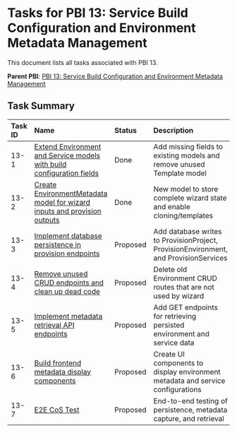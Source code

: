 # Tasks for PBI 13: Service Build Configuration and Environment Metadata Management

This document lists all tasks associated with PBI 13.

**Parent PBI**: [PBI 13: Service Build Configuration and Environment Metadata Management](./prd.md)

## Task Summary

| Task ID | Name | Status | Description |
| :------ | :--------------------------------------- | :------- | :--------------------------------- |
| 13-1 | [Extend Environment and Service models with build configuration fields](./13-1.md) | Done | Add missing fields to existing models and remove unused Template model |
| 13-2 | [Create EnvironmentMetadata model for wizard inputs and provision outputs](./13-2.md) | Done | New model to store complete wizard state and enable cloning/templates |
| 13-3 | [Implement database persistence in provision endpoints](./13-3.md) | Proposed | Add database writes to ProvisionProject, ProvisionEnvironment, and ProvisionServices |
| 13-4 | [Remove unused CRUD endpoints and clean up dead code](./13-4.md) | Proposed | Delete old Environment CRUD routes that are not used by wizard |
| 13-5 | [Implement metadata retrieval API endpoints](./13-5.md) | Proposed | Add GET endpoints for retrieving persisted environment and service data |
| 13-6 | [Build frontend metadata display components](./13-6.md) | Proposed | Create UI components to display environment metadata and service configurations |
| 13-7 | [E2E CoS Test](./13-7.md) | Proposed | End-to-end testing of persistence, metadata capture, and retrieval |

